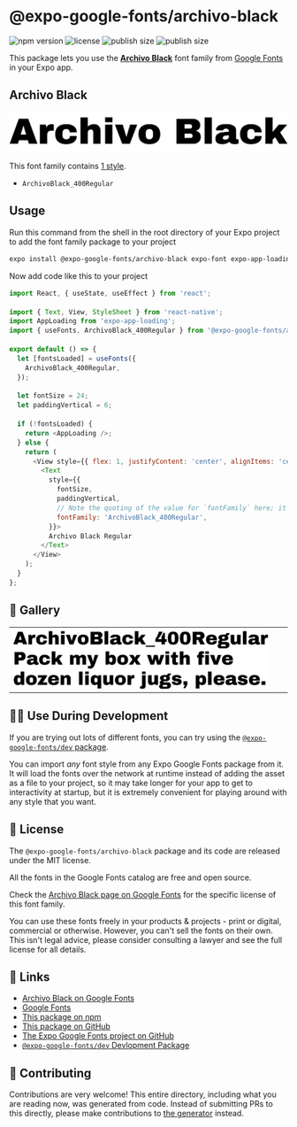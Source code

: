 # @expo-google-fonts/archivo-black

![npm version](https://flat.badgen.net/npm/v/@expo-google-fonts/archivo-black)
![license](https://flat.badgen.net/github/license/expo/google-fonts)
![publish size](https://flat.badgen.net/packagephobia/install/@expo-google-fonts/archivo-black)
![publish size](https://flat.badgen.net/packagephobia/publish/@expo-google-fonts/archivo-black)

This package lets you use the [**Archivo Black**](https://fonts.google.com/specimen/Archivo+Black) font family from [Google Fonts](https://fonts.google.com/) in your Expo app.

## Archivo Black

![Archivo Black](./font-family.png)

This font family contains [1 style](#-gallery).

- `ArchivoBlack_400Regular`

## Usage

Run this command from the shell in the root directory of your Expo project to add the font family package to your project
```sh
expo install @expo-google-fonts/archivo-black expo-font expo-app-loading
```

Now add code like this to your project
```js
import React, { useState, useEffect } from 'react';

import { Text, View, StyleSheet } from 'react-native';
import AppLoading from 'expo-app-loading';
import { useFonts, ArchivoBlack_400Regular } from '@expo-google-fonts/archivo-black';

export default () => {
  let [fontsLoaded] = useFonts({
    ArchivoBlack_400Regular,
  });

  let fontSize = 24;
  let paddingVertical = 6;

  if (!fontsLoaded) {
    return <AppLoading />;
  } else {
    return (
      <View style={{ flex: 1, justifyContent: 'center', alignItems: 'center' }}>
        <Text
          style={{
            fontSize,
            paddingVertical,
            // Note the quoting of the value for `fontFamily` here; it expects a string!
            fontFamily: 'ArchivoBlack_400Regular',
          }}>
          Archivo Black Regular
        </Text>
      </View>
    );
  }
};

```

## 🔡 Gallery


||||
|-|-|-|
|![ArchivoBlack_400Regular](./ArchivoBlack_400Regular.ttf.png)||||


## 👩‍💻 Use During Development

If you are trying out lots of different fonts, you can try using the [`@expo-google-fonts/dev` package](https://github.com/expo/google-fonts/tree/master/font-packages/dev#readme).

You can import *any* font style from any Expo Google Fonts package from it. It will load the fonts
over the network at runtime instead of adding the asset as a file to your project, so it may take longer
for your app to get to interactivity at startup, but it is extremely convenient
for playing around with any style that you want.

## 📖 License

The `@expo-google-fonts/archivo-black` package and its code are released under the MIT license.

All the fonts in the Google Fonts catalog are free and open source.

Check the [Archivo Black page on Google Fonts](https://fonts.google.com/specimen/Archivo+Black) for the specific license of this font family.

You can use these fonts freely in your products & projects - print or digital, commercial or otherwise. However, you can't sell the fonts on their own. This isn't legal advice, please consider consulting a lawyer and see the full license for all details.

## 🔗 Links

- [Archivo Black on Google Fonts](https://fonts.google.com/specimen/Archivo+Black)
- [Google Fonts](https://fonts.google.com/)
- [This package on npm](https://www.npmjs.com/package/@expo-google-fonts/archivo-black)
- [This package on GitHub](https://github.com/expo/google-fonts/tree/master/font-packages/archivo-black)
- [The Expo Google Fonts project on GitHub](https://github.com/expo/google-fonts)
- [`@expo-google-fonts/dev` Devlopment Package](https://github.com/expo/google-fonts/tree/master/font-packages/dev)

## 🤝 Contributing

Contributions are very welcome! This entire directory, including what you are reading now, was generated from code. Instead of submitting PRs to this directly, please make contributions to [the generator](https://github.com/expo/google-fonts/tree/master/packages/generator) instead.
